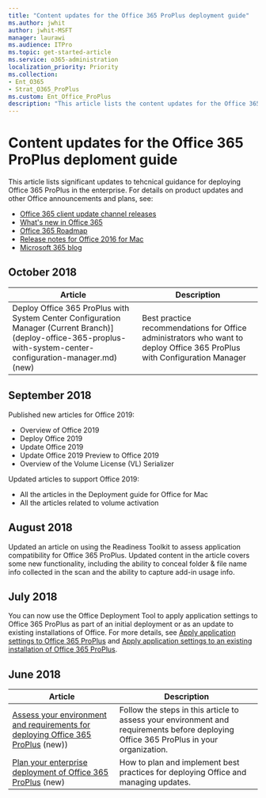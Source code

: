 ```yaml
---
title: "Content updates for the Office 365 ProPlus deployment guide"
ms.author: jwhit
author: jwhit-MSFT
manager: laurawi
ms.audience: ITPro
ms.topic: get-started-article
ms.service: o365-administration
localization_priority: Priority
ms.collection: 
- Ent_O365
- Strat_O365_ProPlus
ms.custom: Ent_Office_ProPlus
description: "This article lists the content updates for the Office 365 ProPlus deployment guide."
---
```


# Content updates for the Office 365 ProPlus deploment guide

This article lists significant updates to tehcnical guidance for deploying Office 365 ProPlus in the enterprise. For details on product updates and other Office announcements and plans, see:

- [Office 365 client update channel releases](https://technet.microsoft.com/en-us/office/mt465751.aspx)
- [What's new in Office 365](https://support.office.com/en-us/article/What-s-new-in-Office-365-95c8d81d-08ba-42c1-914f-bca4603e1426)
- [Office 365 Roadmap](https://products.office.com/en-US/business/office-365-roadmap)
- [Release notes for Office 2016 for Mac](https://support.office.com/article/Release-notes-for-Office-2016-for-Mac-ed2da564-6d53-4542-9954-7e3209681a41)
- [Microsoft 365 blog](https://www.microsoft.com/microsoft-365/blog/)

## October 2018

| Article                                                                                                                                                      | Description |
|--------------------------------------------------------------------------------------------------------------------------------------------------------------|-------------|
| Deploy Office 365 ProPlus with System Center Configuration Manager (Current Branch)](deploy-office-365-proplus-with-system-center-configuration-manager.md) (new) | Best practice recommendations for Office administrators who want to deploy Office 365 ProPlus with Configuration Manager        |

## September 2018

Published new articles for Office 2019:
 - Overview of Office 2019
 - Deploy Office 2019
 - Update Office 2019
 - Update Office 2019 Preview to Office 2019
 - Overview of the Volume License (VL) Serializer

Updated articles to support Office 2019:
 - All the articles in the Deployment guide for Office for Mac
 - All the articles related to volume activation

## August 2018

Updated an article on using the Readiness Toolkit to assess application compatibility for Office 365 ProPlus. Updated content in the article covers some new functionality, including the ability to conceal folder & file name info collected in the scan and the ability to capture add-in usage info. 

## July 2018

You can now  use the Office Deployment Tool to apply application settings to Office 365 ProPlus as part of an initial deployment or as an update to existing installations of Office. For more details, see [Apply application settings to Office 365 ProPlus](https://docs.microsoft.com/en-us/deployoffice/overview-of-the-office-2016-deployment-tool#apply-application-settings-to-office-365-proplus) and [Apply application settings to an existing installation of Office 365 ProPlus](https://docs.microsoft.com/en-us/deployoffice/overview-of-the-office-2016-deployment-tool#apply-application-settings-to-an-existing-installation-of-office-365-proplus).

## June 2018

| Article                                                                                                                                              | Description                                                                                                                                                                     |
|------------------------------------------------------------------------------------------------------------------------------------------------------|---------------------------------------------------------------------------------------------------------------------------------------------------------------------------------|
| [Assess your environment and requirements for deploying Office 365 ProPlus](https://docs.microsoft.com/en-us/deployoffice/assess-office-365-proplus) (new)) | Follow the steps in this article to assess your environment and requirements before deploying Office 365 ProPlus in your organization.                                          |
| [Plan your enterprise deployment of Office 365 ProPlus](https://docs.microsoft.com/en-us/deployoffice/plan-office-365-proplus) (new)                       | How to plan and implement best practices for deploying Office and managing updates. |

